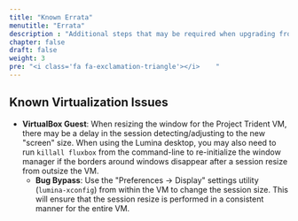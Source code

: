 ```yaml
---
title: "Known Errata"
menutitle: "Errata"
description : "Additional steps that may be required when upgrading from older versions"
chapter: false
draft: false
weight: 3
pre: "<i class='fa fa-exclamation-triangle'></i>	"
---
```


## Known Virtualization Issues
* **VirtualBox Guest**: When resizing the window for the Project Trident VM, there may be a delay in the session detecting/adjusting to the new "screen" size. When using the Lumina desktop, you may also need to run `killall fluxbox` from the command-line to re-initialize the window manager if the borders around windows disappear after a session resize from outsize the VM.
   * **Bug Bypass**: Use the "Preferences -> Display" settings utility (`lumina-xconfig`) from within the VM to change the session size. This will ensure that the session resize is performed in a consistent manner for the entire VM.
